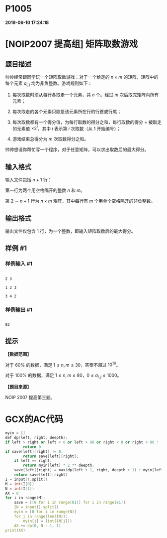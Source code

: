 
# P1005

**2019-06-10 17:24:18**
    
# [NOIP2007 提高组] 矩阵取数游戏

## 题目描述

帅帅经常跟同学玩一个矩阵取数游戏：对于一个给定的 $n \times m$ 的矩阵，矩阵中的每个元素 $a_{i,j}$ 均为非负整数。游戏规则如下：

1. 每次取数时须从每行各取走一个元素，共 $n$ 个。经过 $m$ 次后取完矩阵内所有元素；
2. 每次取走的各个元素只能是该元素所在行的行首或行尾；
3. 每次取数都有一个得分值，为每行取数的得分之和，每行取数的得分 = 被取走的元素值 $\times 2^i$，其中 $i$ 表示第 $i$ 次取数（从 $1$ 开始编号）；
4. 游戏结束总得分为 $m$ 次取数得分之和。

帅帅想请你帮忙写一个程序，对于任意矩阵，可以求出取数后的最大得分。

## 输入格式

输入文件包括 $n+1$ 行：

第一行为两个用空格隔开的整数 $n$ 和 $m$。

第 $2\sim n+1$ 行为 $n \times m$ 矩阵，其中每行有 $m$ 个用单个空格隔开的非负整数。

## 输出格式

输出文件仅包含 $1$ 行，为一个整数，即输入矩阵取数后的最大得分。

## 样例 #1

### 样例输入 #1

```
2 3
1 2 3
3 4 2
```

### 样例输出 #1

```
82
```

## 提示

**【数据范围】**

对于 $60\%$ 的数据，满足 $1\le n,m\le 30$，答案不超过 $10^{16}$。  
对于 $100\%$ 的数据，满足 $1\le n,m\le 80$，$0\le a_{i,j}\le1000$。

**【题目来源】**

NOIP 2007 提高第三题。

# GCX的AC代码
```cpp
myin = []
def dp(left, right, deepth):
if left > right or left < 0 or left > 80 or right < 0 or right > 80 :
        return 0
if save[left][right] != 0:
        return save[left][right];
    if left == right:
        return myin[left] * 2 ** deepth;
    save[left][right] = max(dp(left + 1, right, deepth + 1) + myin[left] * 2 ** deepth, dp(left, right - 1, deepth + 1) + myin[right] * 2 ** deepth)
    return save[left][right]
I = input().split()
M = int(I[0])
N = int(I[1])
AX = 0
for i in range(M):
    save = [[0 for i in range(81)] for i in range(81)]    
    IN = input().split()
    myin = [0 for i in range(N)]
    for j in range(len(IN)):
        myin[j] = (int(IN[j]))
    AX += dp(0, N - 1, 1)
print(AX)
```

